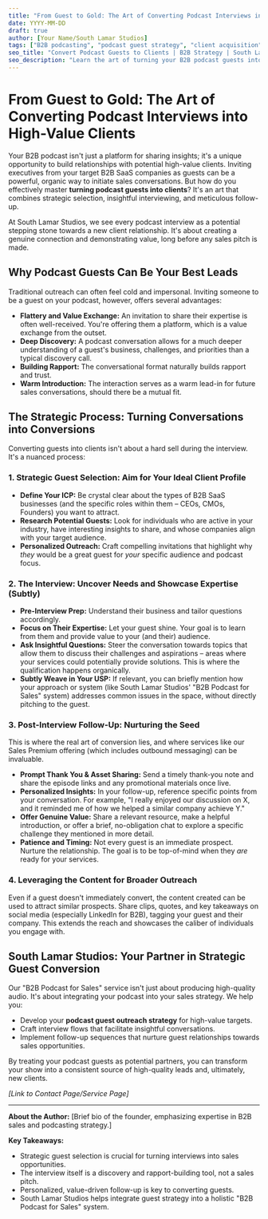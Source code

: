 ```yaml
---
title: "From Guest to Gold: The Art of Converting Podcast Interviews into High-Value Clients"
date: YYYY-MM-DD
draft: true
author: [Your Name/South Lamar Studios]
tags: ["B2B podcasting", "podcast guest strategy", "client acquisition", "sales conversion", "B2B sales"]
seo_title: "Convert Podcast Guests to Clients | B2B Strategy | South Lamar Studios"
seo_description: "Learn the art of turning your B2B podcast guests into valuable clients. Discover strategies for selection, interviewing, and follow-up with South Lamar Studios."
---
```


# From Guest to Gold: The Art of Converting Podcast Interviews into High-Value Clients

Your B2B podcast isn't just a platform for sharing insights; it's a unique opportunity to build relationships with potential high-value clients. Inviting executives from your target B2B SaaS companies as guests can be a powerful, organic way to initiate sales conversations. But how do you effectively master **turning podcast guests into clients**? It's an art that combines strategic selection, insightful interviewing, and meticulous follow-up.

At South Lamar Studios, we see every podcast interview as a potential stepping stone towards a new client relationship. It's about creating a genuine connection and demonstrating value, long before any sales pitch is made.

## Why Podcast Guests Can Be Your Best Leads

Traditional outreach can often feel cold and impersonal. Inviting someone to be a guest on your podcast, however, offers several advantages:

*   **Flattery and Value Exchange:** An invitation to share their expertise is often well-received. You're offering them a platform, which is a value exchange from the outset.
*   **Deep Discovery:** A podcast conversation allows for a much deeper understanding of a guest's business, challenges, and priorities than a typical discovery call.
*   **Building Rapport:** The conversational format naturally builds rapport and trust.
*   **Warm Introduction:** The interaction serves as a warm lead-in for future sales conversations, should there be a mutual fit.

## The Strategic Process: Turning Conversations into Conversions

Converting guests into clients isn't about a hard sell during the interview. It's a nuanced process:

### 1. Strategic Guest Selection: Aim for Your Ideal Client Profile
*   **Define Your ICP:** Be crystal clear about the types of B2B SaaS businesses (and the specific roles within them – CEOs, CMOs, Founders) you want to attract.
*   **Research Potential Guests:** Look for individuals who are active in your industry, have interesting insights to share, and whose companies align with your target audience.
*   **Personalized Outreach:** Craft compelling invitations that highlight why *they* would be a great guest for *your* specific audience and podcast focus.

### 2. The Interview: Uncover Needs and Showcase Expertise (Subtly)
*   **Pre-Interview Prep:** Understand their business and tailor questions accordingly.
*   **Focus on Their Expertise:** Let your guest shine. Your goal is to learn from them and provide value to your (and their) audience.
*   **Ask Insightful Questions:** Steer the conversation towards topics that allow them to discuss their challenges and aspirations – areas where your services could potentially provide solutions. This is where the qualification happens organically.
*   **Subtly Weave in Your USP:** If relevant, you can briefly mention how your approach or system (like South Lamar Studios' "B2B Podcast for Sales" system) addresses common issues in the space, without directly pitching to the guest.

### 3. Post-Interview Follow-Up: Nurturing the Seed
This is where the real art of conversion lies, and where services like our Sales Premium offering (which includes outbound messaging) can be invaluable.

*   **Prompt Thank You & Asset Sharing:** Send a timely thank-you note and share the episode links and any promotional materials once live.
*   **Personalized Insights:** In your follow-up, reference specific points from your conversation. For example, "I really enjoyed our discussion on X, and it reminded me of how we helped a similar company achieve Y."
*   **Offer Genuine Value:** Share a relevant resource, make a helpful introduction, or offer a brief, no-obligation chat to explore a specific challenge they mentioned in more detail.
*   **Patience and Timing:** Not every guest is an immediate prospect. Nurture the relationship. The goal is to be top-of-mind when they *are* ready for your services.

### 4. Leveraging the Content for Broader Outreach
Even if a guest doesn't immediately convert, the content created can be used to attract similar prospects. Share clips, quotes, and key takeaways on social media (especially LinkedIn for B2B), tagging your guest and their company. This extends the reach and showcases the caliber of individuals you engage with.

## South Lamar Studios: Your Partner in Strategic Guest Conversion

Our "B2B Podcast for Sales" service isn't just about producing high-quality audio. It's about integrating your podcast into your sales strategy. We help you:
*   Develop your **podcast guest outreach strategy** for high-value targets.
*   Craft interview flows that facilitate insightful conversations.
*   Implement follow-up sequences that nurture guest relationships towards sales opportunities.

By treating your podcast guests as potential partners, you can transform your show into a consistent source of high-quality leads and, ultimately, new clients.

*[Link to Contact Page/Service Page]*

---
**About the Author:** [Brief bio of the founder, emphasizing expertise in B2B sales and podcasting strategy.]

**Key Takeaways:**
*   Strategic guest selection is crucial for turning interviews into sales opportunities.
*   The interview itself is a discovery and rapport-building tool, not a sales pitch.
*   Personalized, value-driven follow-up is key to converting guests.
*   South Lamar Studios helps integrate guest strategy into a holistic "B2B Podcast for Sales" system. 